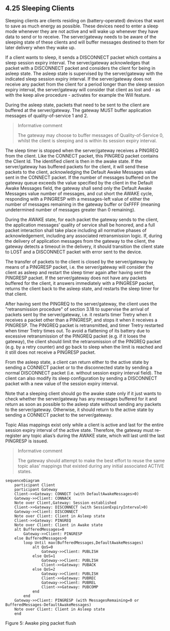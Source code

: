 <!-- transformation-note: left upstream numbering of headings for verification -->
## 4.25 Sleeping Clients
<!-- transformation-note: fixed title case in above heading by replacing "clients" with "Clients". -->

Sleeping clients are clients residing on (battery-operated) devices that want to save as much energy as possible.
These devices need to enter a sleep mode whenever they are not active and will wake up whenever they have data to send or to receive.
The server/gateway needs to be aware of the sleeping state of these clients and will buffer messages destined to them for later delivery when they wake up.

If a client wants to sleep, it sends a DISCONNECT packet which contains a sleep session expiry interval.
The server/gateway acknowledges that packet with a DISCONNECT packet and considers the client for being in asleep state.
The asleep state is supervised by the server/gateway with the indicated sleep session expiry interval.
If the server/gateway does not receive any packet from the client for a period longer than the sleep session expiry interval,
the server/gateway will consider that client as lost and - as with the keep alive procedure - activates for example the Will feature.

During the asleep state, packets that need to be sent to the client are buffered at the server/gateway.
The gateway MUST buffer application messages of quality-of-service 1 and 2.
<!-- transformation-note: replaced ampersand with the english word "and" linking qos 1 and 2 above. -->

>Informative comment
>
> The gateway may choose to buffer messages of Quality-of-Service 0, whilst the client is sleeping and is within its session expiry interval.

The sleep timer is stopped when the server/gateway receives a PINGREQ from the client.
Like the CONNECT packet, this PINGREQ packet contains the Client Id.
The identified client is then in the awake state.
If the server/gateway has buffered packets for the client, it will send these packets to the client,
acknowledging the Default Awake Messages value sent in the CONNECT packet.
If the number of messages buffered on the gateway queue exceeds the value specified by the client in the Default Awake Messages field,
the gateway shall send only the Default Awake Messages value number of messages, and cut short the AWAKE cycle,
responding with a PINGRESP with a messages-left value of either the number of messages remaining in the gateway buffer or 0xFFFF
(meaning undetermined number of messages greater than 0 remaining).

During the AWAKE state, for each packet the gateway sends to the client, the application messages’ quality of service shall be honored,
and a full packet interaction shall take place including all normative phases of acknowledgement, including any associated retransmission logic.
If, during the delivery of application messages from the gateway to the client, the gateway detects a timeout in the delivery,
it should transition the client state to LOST and a DISCONNECT packet with error sent to the device.

The transfer of packets to the client is closed by the server/gateway by means of a PINGRESP packet,
i.e. the server/gateway will consider the client as asleep and restart the sleep timer again after having sent the PINGRESP packet.
If the server/gateway does not have any packets buffered for the client, it answers immediately with a PINGRESP packet,
returns the client back to the asleep state, and restarts the sleep timer for that client.

<!-- transformation-note: section 3.18 is SUBACK, beed to verify the correctness of the below section reference. -->
After having sent the PINGREQ to the server/gateway,
the client uses the "retransmission procedure" of section 3.18 to supervise the arrival of packets sent by the server/gateway,
i.e. it restarts timer Tretry when it receives a packet other than a PINGRESP, and stops it when it receives a PINGRESP.
The PINGREQ packet is retransmitted, and timer Tretry restarted when timer Tretry times out.
To avoid a flattening of its battery due to excessive retransmission of the PINGREQ packet (e.g. if it loses the gateway),
the client should limit the retransmission of the PINGREQ packet
(e.g. by a retry counter) and go back to sleep when the limit is reached and it still does not receive a PINGRESP packet.

From the asleep state, a client can return either to the active state by sending a CONNECT packet or to the disconnected state by sending a normal DISCONNECT packet
(i.e. without session expiry interval field).
The client can also modify its sleep configuration by sending a DISCONNECT packet with a new value of the session expiry interval.

Note that a sleeping client should go the awake state only if it just wants to check whether the server/gateway has any messages buffered for it and return as soon as possible to the asleep state without sending any packets to the server/gateway.
Otherwise, it should return to the active state by sending a CONNECT packet to the server/gateway.

Topic Alias mappings exist only while a client is active and last for the entire session expiry interval of the active state.
Therefore, the gateway must re-register any topic alias’s during the AWAKE state, which will last until the last PINGRESP is issued.

>Informative comment
>
>The gateway should attempt to make the best effort to reuse the same topic alias’ mappings that existed during any initial associated ACTIVE states.

<!-- ![Awake ping packet flush](images/asleep-awake-transition-sequence-diagram.txt "Awake ping packet flush") -->

```mermaid
sequenceDiagram
    participant Client
    participant Gateway
    Client->>Gateway: CONNECT (with DefaultAwakeMessages>0)
    Gateway->>Client: CONNACK
    Note over Client,Gateway: Session established
    Client->>Gateway: DISCONNECT (with SessionExpiryInterval>0)
    Gateway->>Client: DISCONNECT
    Note over Client: Client in Asleep state
    Client->>Gateway: PINGREQ
    Note over Client: Client in Awake state
    alt BufferedMessages=0
        Gateway->>Client: PINGRESP
    else BufferedMessages>0
        loop Until max(BufferedMessages,DefaultAwakeMessages)
            alt QoS=0
                Gateway->>Client: PUBLISH
            else QoS=1
                Gateway->>Client: PUBLISH
                Client->>Gateway: PUBACK
            else QoS=2
                Gateway->>Client: PUBLISH
                Client->>Gateway: PUBREC
                Gateway->>Client: PUBREL
                Client->>Gateway: PUBCOMP
            end
        end
    Gateway->>Client: PINGRESP (with MessagesRemaining=0 or BufferedMessages-DefaultAwakeMessages)
    Note over Client: Client in Asleep state
    end
```

Figure 5: Awake ping packet flush
<!-- transformation-note: above figure number will be replaced by auto-numbering later. -->
